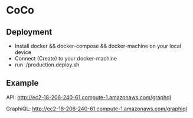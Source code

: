 # CoCo

## Deployment

- Install docker && docker-compose && docker-machine on your local device
- Connect (Create) to your docker-machine
- run ./production.deploy.sh

## Example

API:
http://ec2-18-206-240-61.compute-1.amazonaws.com/graphql

GraphiQL:
http://ec2-18-206-240-61.compute-1.amazonaws.com/graphiql
